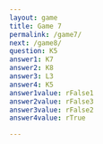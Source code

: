 ```yaml
---
layout: game
title: Game 7
permalink: /game7/
next: /game8/
question: K5
answer1: K7
answer2: K8
answer3: L3
answer4: K5
answer1value: rFalse1
answer2value: rFalse3
answer3value: rFalse2
answer4value: rTrue

---
```


